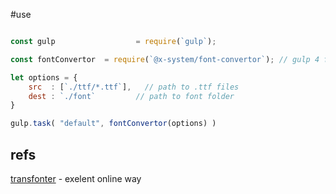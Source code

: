 #use
``` javascript

const gulp                  = require(`gulp`);

const fontConvertor  = require(`@x-system/font-convertor`); // gulp 4 function

let options = {
    src  : [`./ttf/*.ttf`],   // path to .ttf files
    dest : `./font`         // path to font folder
}

gulp.task( "default", fontConvertor(options) )
```
## refs
[transfonter](https://transfonter.org/) - exelent online way